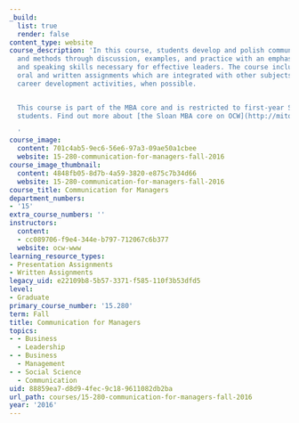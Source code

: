 ```yaml
---
_build:
  list: true
  render: false
content_type: website
course_description: 'In this course, students develop and polish communication strategies
  and methods through discussion, examples, and practice with an emphasizes on writing
  and speaking skills necessary for effective leaders. The course includes several
  oral and written assignments which are integrated with other subjects, and with
  career development activities, when possible.


  This course is part of the MBA core and is restricted to first-year Sloan graduate
  students. Find out more about [the Sloan MBA core on OCW](http://mitopencourseware.wordpress.com/2014/05/29/ocw-presents-the-sloan-mba-first-semester-core/).

  '
course_image:
  content: 701c4ab5-9ec6-56e6-97a3-09ae50a1cbee
  website: 15-280-communication-for-managers-fall-2016
course_image_thumbnail:
  content: 4848fb05-8d7b-4a59-3820-e875c7b34d66
  website: 15-280-communication-for-managers-fall-2016
course_title: Communication for Managers
department_numbers:
- '15'
extra_course_numbers: ''
instructors:
  content:
  - cc089706-f9e4-344e-b797-712067c6b377
  website: ocw-www
learning_resource_types:
- Presentation Assignments
- Written Assignments
legacy_uid: e22109b8-5b57-3371-f585-110f3b53dfd5
level:
- Graduate
primary_course_number: '15.280'
term: Fall
title: Communication for Managers
topics:
- - Business
  - Leadership
- - Business
  - Management
- - Social Science
  - Communication
uid: 88859ea7-d8d9-4fec-9c18-9611082db2ba
url_path: courses/15-280-communication-for-managers-fall-2016
year: '2016'
---
```

